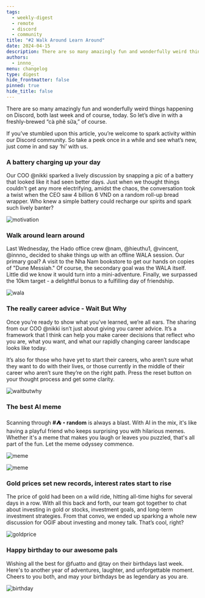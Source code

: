```yaml
---
tags:
  - weekly-digest
  - remote
  - discord
  - community
title: "#2 Walk Around Learn Around"
date: 2024-04-15
description: There are so many amazingly fun and wonderfully weird things happening on Discord, both last week and of course, today. So let’s dive in with a freshly-brewed “cà phê sữa,” of course.
authors:
  - innno_
menu: changelog
type: digest
hide_frontmatter: false
pinned: true
hide_title: false
---
```


There are so many amazingly fun and wonderfully weird things happening on Discord, both last week and of course, today. So let’s dive in with a freshly-brewed “cà phê sữa,” of course.

If you’ve stumbled upon this article, you’re welcome to spark activity within our Discord community. So take a peek once in a while and see what’s new, just come in and say ‘hi’ with us.

### A battery charging up your day
Our COO @nikki sparked a lively discussion by snapping a pic of a battery that looked like it had seen better days. Just when we thought things couldn't get any more electrifying, amidst the chaos, the conversation took a twist when the CEO saw 4 billion 6 VND on a random roll-up bread wrapper. Who knew a simple battery could recharge our spirits and spark such lively banter?

![motivation](assets/2024-weekly-digest-april-15_2024-digest-5.webp)

### Walk around learn around
Last Wednesday, the Hado office crew @nam, @hieuthu1, @vincent, @innno_ decided to shake things up with an offline WALA session. Our primary goal? A visit to the Nha Nam bookstore to get our hands on copies of "Dune Messiah." Of course, the secondary goal was the WALA itself. Little did we know it would turn into a mini-adventure. Finally, we surpassed the 10km target - a delightful bonus to a fulfilling day of friendship.

![wala](assets/2024-weekly-digest-april-15_2024-digest-7.webp)

### The really career advice - Wait But Why
Once you’re ready to show what you’ve learned, we’re all ears. The sharing from our COO @nikki isn’t just about giving you career advice. It’s a framework that I think can help you make career decisions that reflect who you are, what you want, and what our rapidly changing career landscape looks like today.

It’s also for those who have yet to start their careers, who aren’t sure what they want to do with their lives, or those currently in the middle of their career who aren’t sure they’re on the right path. Press the reset button on your thought process and get some clarity.

![waitbutwhy](assets/2024-weekly-digest-april-15_2024-digest-6.webp)

### The best AI meme
Scanning through **#⛺・random** is always a blast. With AI in the mix, it's like having a playful friend who keeps surprising you with hilarious memes. Whether it's a meme that makes you laugh or leaves you puzzled, that's all part of the fun. Let the meme odyssey commence.

![meme](assets/2024-weekly-digest-april-15_2024-digest-3.webp)

![meme](assets/2024-weekly-digest-april-15_2024-digest-4.webp)

### Gold prices set new records, interest rates start to rise
The price of gold had been on a wild ride, hitting all-time highs for several days in a row. With all this back and forth, our team got together to chat about investing in gold or stocks, investment goals, and long-term investment strategies. From that convo, we ended up sparking a whole new discussion for OGIF about investing and money talk. That’s cool, right?

![goldprice](assets/2024-weekly-digest-april-15_2024-digest.webp)

### Happy birthday to our awesome pals
Wishing all the best for @fuatto and @tay on their birthdays last week. Here's to another year of adventures, laughter, and unforgettable moment. Cheers to you both, and may your birthdays be as legendary as you are.

![birthday](assets/2024-weekly-digest-april-15_2024-digest-2.webp)